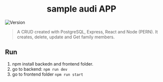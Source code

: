 <h1 align="center">sample audi APP</h1>
<p>
  <img alt="Version" src="https://img.shields.io/badge/version-1.2.0-blue.svg?cacheSeconds=2592000" />
</p>

> A CRUD created with PostgreSQL, Express, React and Node (PERN). It creates, delete, update and Get family members.

## Run

1) npm install backedn and frontend folder.
2) go to backend: `npm run dev`
3) go to frontend folder `npm run start`
